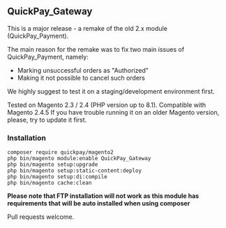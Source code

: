 ## QuickPay_Gateway

This is a major release - a remake of the old 2.x module (QuickPay_Payment).

The main reason for the remake was to fix two main issues of QuickPay_Payment, namely:
* Marking unsuccessful orders as "Authorized"
* Making it not possible to cancel such orders

We highly suggest to test it on a staging/development environment first.

Tested on Magento 2.3 / 2.4 (PHP version up to 8.1).
Compatible with Magento 2.4.5
If you have trouble running it on an older Magento version, please, try to update it first.

### Installation
```
composer require quickpay/magento2
php bin/magento module:enable QuickPay_Gateway
php bin/magento setup:upgrade
php bin/magento setup:static-content:deploy
php bin/magento setup:di:compile
php bin/magento cache:clean
``` 

**Please note that FTP installation will not work as this module has requirements that will be auto installed when using composer**

Pull requests welcome.

